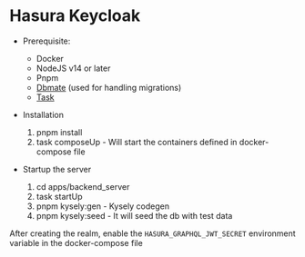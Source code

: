 # Hasura Keycloak

-   Prerequisite:

    -   Docker
    -   NodeJS v14 or later
    -   Pnpm
    -   [Dbmate](https://github.com/amacneil/dbmate) (used for handling migrations)
    -   [Task](https://taskfile.dev/)

-   Installation

    1. pnpm install
    2. task composeUp - Will start the containers defined in docker-compose file

-   Startup the server

    1. cd apps/backend_server
    2. task startUp
    3. pnpm kysely:gen - Kysely codegen
    4. pnpm kysely:seed - It will seed the db with test data

After creating the realm, enable the `HASURA_GRAPHQL_JWT_SECRET` environment variable in the docker-compose file
